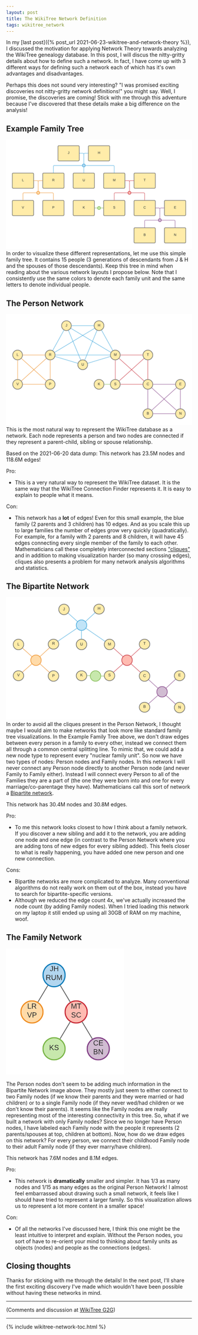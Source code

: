 ```yaml
---
layout: post
title: The WikiTree Network Definition
tags: wikitree_network
---
```


In my [last post]({% post_url 2021-06-23-wikitree-and-network-theory %}), I discussed the motivation for applying Network Theory towards analyzing the WikiTree genealogy database. In this post, I will discus the nitty-gritty details about how to define such a network. In fact, I have come up with 3 different ways for defining such a network each of which has it's own advantages and disadvantages.

Perhaps this does not sound very interesting? "I was promised exciting discoveries not nitty-gritty network definitions!" you might say. Well, I promise, the discoveries are coming! Stick with me through this adventure because I've discovered that these details make a big difference on the analysis!

## Example Family Tree

![Example Family Tree](/assets/images/example_tree.png "Example Family Tree")
In order to visualize these different representations, let me use this simple family tree. It contains 15 people (3 generations of descendants from J & H and the spouses of those descendants). Keep this tree in mind when reading about the various network layouts I propose below. Note that I consistently use the same colors to denote each family unit and the same letters to denote individual people.

## The Person Network

![Example Person Network](/assets/images/example_person_network.png "Example Person Network")
This is the most natural way to represent the WikiTree database as a network. Each node represents a person and two nodes are connected if they represent a parent-child, sibling or spouse relationship.

Based on the 2021-06-20 data dump: This network has 23.5M nodes and 118.6M edges!

Pro:
* This is a very natural way to represent the WikiTree dataset. It is the same way that the WikiTree Connection Finder represents it. It is easy to explain to people what it means.

Con:
* This network has a **lot** of edges! Even for this small example, the blue family (2 parents and 3 children) has 10 edges. And as you scale this up to large families the number of edges grow very quickly (quadratically). For example, for a family with 2 parents and 8 children, it will have 45 edges connecting every single member of the family to each other. Mathematicians call these completely interconnected sections ["cliques"](https://en.wikipedia.org/wiki/Clique_(graph_theory)) and in addition to making visualization harder (so many crossing edges), cliques also presents a problem for many network analysis algorithms and statistics.

## The Bipartite Network

![Example Bipartite Network](/assets/images/example_bipartite_network.png "Example Bipartite Network")
In order to avoid all the cliques present in the Person Network, I thought maybe I would aim to make networks that look more like standard family tree visualizations. In the Example Family Tree above, we don't draw edges between every person in a family to every other, instead we connect them all through a common central splitting line. To mimic that, we could add a new node type to represent every "nuclear family unit". So now we have two types of nodes: Person nodes and Family nodes. In this network I will never connect any Person node directly to another Person node (and never Family to Family either). Instead I will connect every Person to all of the Families they are a part of (the one they were born into and one for every marriage/co-parentage they have). Mathematicians call this sort of network a [Bipartite network](https://en.wikipedia.org/wiki/Bipartite_graph).

This network has 30.4M nodes and 30.8M edges.

Pro:
* To me this network looks closest to how I think about a family network. If you discover a new sibling and add it to the network, you are adding one node and one edge (in contrast to the Person Network where you are adding tons of new edges for every sibling added). This feels closer to what is really happening, you have added one new person and one new connection.

Cons:
* Bipartite networks are more complicated to analyze. Many conventional algorithms do not really work on them out of the box, instead you have to search for bipartite-specific versions.
* Although we reduced the edge count 4x, we've actually increased the node count (by adding Family nodes). When I tried loading this network on my laptop it still ended up using all 30GB of RAM on my machine, woof.

## The Family Network

![Example Family Network](/assets/images/example_family_network.png "Example Family Network")

The Person nodes don't seem to be adding much information in the Bipartite Network image above. They mostly just seem to either connect to two Family nodes (if we know their parents and they were married or had children) or to a single Family node (if they never wed/had children or we don't know their parents). It seems like the Family nodes are really representing most of the interesting connectivity in this tree. So, what if we built a network with only Family nodes? Since we no longer have Person nodes, I have labeled each Family node with the people it represents (2 parents/spouses at top, children at bottom). Now, how do we draw edges on this network? For every person, we connect their childhood Family node to their adult Family node (if they ever marry/have children).

This network has 7.6M nodes and 8.1M edges.

Pro:
* This network is **dramatically** smaller and simpler. It has 1/3 as many nodes and 1/15 as many edges as the original Person Network! I almost feel embarrassed about drawing such a small network, it feels like I should have tried to represent a larger family. So this visualization allows us to represent a lot more content in a smaller space!

Con:
* Of all the networks I've discussed here, I think this one might be the least intuitive to interpret and explain. Without the Person nodes, you sort of have to re-orient your mind to thinking about family units as objects (nodes) and people as the connections (edges).

## Closing thoughts

Thanks for sticking with me through the details! In the next post, I'll share the first exciting discovery I've made which wouldn't have been possible without having these networks in mind.

---------

(Comments and discussion at [WikiTree G2G](https://www.wikitree.com/g2g/1258747/wikitree-network-defined))

---------

{% include wikitree-network-toc.html %}
